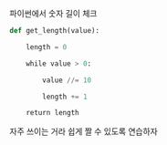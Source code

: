 파이썬에서 숫자 길이 체크

```python
def get_length(value):

    length = 0

    while value > 0:

        value //= 10

        length += 1

    return length
```

자주 쓰이는 거라 쉽게 짤 수 있도록 연습하자